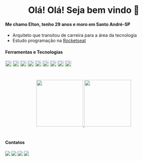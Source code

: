 <h1 align="center"> Olá! Olá! Seja bem vindo 👋</h1>
<h4><strong>Me chamo Elton, tenho 29 anos e moro em Santo André-SP</strong></h4>

- Arquiteto que transitou de carreira para a área da tecnologia
- Estudo programação na [Rocketseat](https://rocketseat.com.br)

<h4><strong>Ferramentas e Tecnologias</strong></h4>

<div>
  <img src="https://cdn.jsdelivr.net/gh/devicons/devicon/icons/vscode/vscode-original.svg" width="20" heigth="20"/>
  <img src="https://cdn.jsdelivr.net/gh/devicons/devicon/icons/html5/html5-plain.svg" width="20" heigth="20"/>
  <img src="https://cdn.jsdelivr.net/gh/devicons/devicon/icons/css3/css3-plain.svg" width="20" heigth="20"/>
  <img src="https://cdn.jsdelivr.net/gh/devicons/devicon/icons/github/github-original.svg" width="20" heigth="20"/>
  <img src="https://cdn.jsdelivr.net/gh/devicons/devicon/icons/javascript/javascript-original.svg" width="20" heigth="20"/>
  <img src="https://cdn.jsdelivr.net/gh/devicons/devicon/icons/nodejs/nodejs-original.svg" width="20" heigth="20"/>
  <img src="https://cdn.jsdelivr.net/gh/devicons/devicon/icons/sqlite/sqlite-original.svg" width="20" heigth="20"/>
  <img src="https://cdn.jsdelivr.net/gh/devicons/devicon/icons/react/react-original.svg" width="20" heigth="20"/>
  <img src="https://cdn.jsdelivr.net/gh/devicons/devicon/icons/typescript/typescript-original.svg" width="20" heigth="20"/>
</div>

#

<div align="center">
  <a href="https://github.com/EltonPrado">
  
  <img height="150em" src="https://github-readme-stats.vercel.app/api username=EltonPrado&show_icons=true&theme=tokyonight&include_all_commits=true&count_private=true&bg_color=fdfbe7&icon_color=f89568&title_color=2f6464&text_color=759797"/>
  <img height="150em" src="https://github-readme-stats.vercel.app/api/top-langs/?username=EltonPrado&layout=compact&langs_count=7&theme=tokyonight&bg_color=fdfbe7&icon_color=f59fa0&title_color=2f6464&text_color=759797"/>
  </a>
</div>

#

<h4><strong>Contatos</h4></strong>

<div>
  <a href="https://www.linkedin.com/in/elton-prado" target="_blank"><img src="https://img.shields.io/badge/-LinkedIn-%230077B5?style=for-the-badge&logo=linkedin&logoColor=white" target="_blank"></a>
  <a href="https://api.whatsapp.com/send/?phone=%2B5511981874061&text&app_absent=0" target="_blank"><img src="https://img.shields.io/badge/WhatsApp-25D366?style=for-the-badge&logo=whatsapp&logoColor=white" target="_blank"></a>
  <a href = "mailto:eltonm.prado@gmail.com"><img src="https://img.shields.io/badge/-Gmail-%23333?style=for-the-badge&logo=gmail&logoColor=white" target="_blank"></a>
  <a href="https://www.instagram.com/tonsprado/" target="_blank"><img src="https://img.shields.io/badge/-Instagram-%23E4405F?style=for-the-badge&logo=instagram&logoColor=white" target="_blank"></a>
</div>
